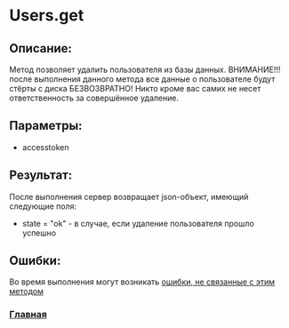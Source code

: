 # Users.get

## Описание:
Метод позволяет удалить пользователя из базы данных. ВНИМАНИЕ!!! после выполнения данного метода все данные о пользователе будут стёрты с диска БЕЗВОЗВРАТНО! Никто кроме вас самих не несет ответственность за совершённое удаление.

## Параметры:
* accesstoken

## Результат:
После выполнения сервер возвращает json-объект, имеющий следующие поля:
* state = "ok" - в случае, если удаление пользователя прошло успешно

## Ошибки:
Во время выполнения могут возникать [ошибки, не связанные с этим методом](errors.md, "Список ошибок")

### [Главная](../docs.md "Главная страница документации")